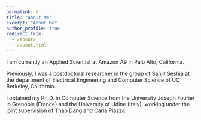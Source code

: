 ```yaml
---
permalink: /
title: "About Me"
excerpt: "About Me"
author_profile: true
redirect_from: 
  - /about/
  - /about.html
---
```


I am currently an Applied Scientist at Amazon A9 in Palo Alto, California.

Previously, I was a postdoctoral researcher in the group of Sanjit Seshia at the department of Electrical Engineering and Computer Science of UC Berkeley, California.

I obtained my Ph.D. in Computer Science from the University Joseph Fourier in Grenoble (France) and the University of Udine (Italy), working under the joint supervision of Thao Dang and Carla Piazza.
